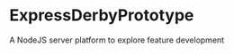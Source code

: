 ExpressDerbyPrototype
=====================

A NodeJS server platform to explore feature development
